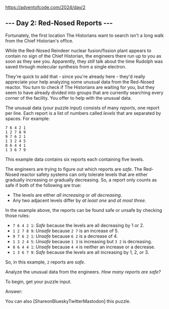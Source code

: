 https://adventofcode.com/2024/day/2

## --- Day 2: Red-Nosed Reports ---

Fortunately, the first location The Historians want to search isn't a long walk from the Chief Historian's office.

While the Red-Nosed Reindeer nuclear fusion/fission plant appears to contain no sign of the Chief Historian, the engineers there run up to you as soon as they see you. Apparently, they _still_ talk about the time Rudolph was saved through molecular synthesis from a single electron.

They're quick to add that - since you're already here - they'd really appreciate your help analyzing some unusual data from the Red-Nosed reactor. You turn to check if The Historians are waiting for you, but they seem to have already divided into groups that are currently searching every corner of the facility. You offer to help with the unusual data.

The unusual data (your puzzle input) consists of many _reports_, one report per line. Each report is a list of numbers called _levels_ that are separated by spaces. For example:

```
7 6 4 2 1
1 2 7 8 9
9 7 6 2 1
1 3 2 4 5
8 6 4 4 1
1 3 6 7 9
```

This example data contains six reports each containing five levels.

The engineers are trying to figure out which reports are _safe_. The Red-Nosed reactor safety systems can only tolerate levels that are either gradually increasing or gradually decreasing. So, a report only counts as safe if both of the following are true:

- The levels are either _all increasing_ or _all decreasing_.
- Any two adjacent levels differ by _at least one_ and _at most three_.

In the example above, the reports can be found safe or unsafe by checking those rules:

- `7 6 4 2 1`: _Safe_ because the levels are all decreasing by 1 or 2.
- `1 2 7 8 9`: _Unsafe_ because `2 7` is an increase of 5.
- `9 7 6 2 1`: _Unsafe_ because `6 2` is a decrease of 4.
- `1 3 2 4 5`: _Unsafe_ because `1 3` is increasing but `3 2` is decreasing.
- `8 6 4 4 1`: _Unsafe_ because `4 4` is neither an increase or a decrease.
- `1 3 6 7 9`: _Safe_ because the levels are all increasing by 1, 2, or 3.

So, in this example, `2` reports are _safe_.

Analyze the unusual data from the engineers. _How many reports are safe?_

To begin, get your puzzle input.

Answer:

You can also [ShareonBlueskyTwitterMastodon] this puzzle.
